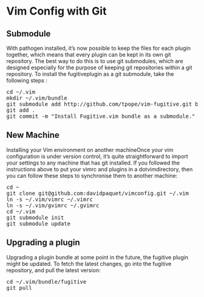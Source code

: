Vim Config with Git
======================================================================

## Submodule
With pathogen installed, it’s now possible to keep the files for each plugin together, which means that every plugin can be kept in its own git repository. The best way to do this is to use git submodules, which are designed especially for the purpose of keeping git repositories within a git repository.
To install the fugitiveplugin as a git submodule, take the following steps :

<pre>
cd ~/.vim
mkdir ~/.vim/bundle
git submodule add http://github.com/tpope/vim-fugitive.git bundle/fugitive
git add .
git commit -m "Install Fugitive.vim bundle as a submodule."
</pre>

## New Machine
Installing your Vim environment on another machineOnce your vim configuration is under version control, it’s quite straightforward to import your settings to any machine that has git installed. If you followed the instructions above to put your vimrc and plugins in a dotvimdirectory, then you can follow these steps to synchronise them to another machine:

<pre>
cd ~
git clone git@github.com:davidpaquet/vimconfig.git ~/.vim
ln -s ~/.vim/vimrc ~/.vimrc
ln -s ~/.vim/gvimrc ~/.gvimrc
cd ~/.vim
git submodule init
git submodule update
</pre>

## Upgrading a plugin
Upgrading a plugin bundle at some point in the future, the fugitive plugin might be updated. To fetch the latest changes, go into the fugitive repository, and pull the latest version:
<pre>
cd ~/.vim/bundle/fugitive
git pull
</pre>


